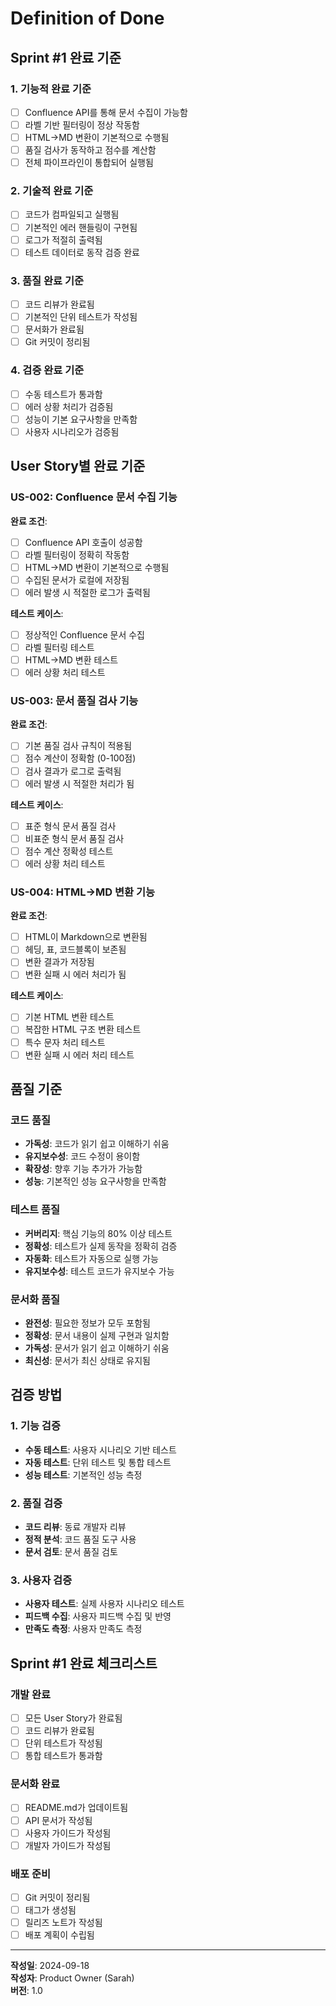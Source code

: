 # Definition of Done

## Sprint #1 완료 기준

### 1. 기능적 완료 기준
- [ ] Confluence API를 통해 문서 수집이 가능함
- [ ] 라벨 기반 필터링이 정상 작동함
- [ ] HTML→MD 변환이 기본적으로 수행됨
- [ ] 품질 검사가 동작하고 점수를 계산함
- [ ] 전체 파이프라인이 통합되어 실행됨

### 2. 기술적 완료 기준
- [ ] 코드가 컴파일되고 실행됨
- [ ] 기본적인 에러 핸들링이 구현됨
- [ ] 로그가 적절히 출력됨
- [ ] 테스트 데이터로 동작 검증 완료

### 3. 품질 완료 기준
- [ ] 코드 리뷰가 완료됨
- [ ] 기본적인 단위 테스트가 작성됨
- [ ] 문서화가 완료됨
- [ ] Git 커밋이 정리됨

### 4. 검증 완료 기준
- [ ] 수동 테스트가 통과함
- [ ] 에러 상황 처리가 검증됨
- [ ] 성능이 기본 요구사항을 만족함
- [ ] 사용자 시나리오가 검증됨

## User Story별 완료 기준

### US-002: Confluence 문서 수집 기능
**완료 조건**:
- [ ] Confluence API 호출이 성공함
- [ ] 라벨 필터링이 정확히 작동함
- [ ] HTML→MD 변환이 기본적으로 수행됨
- [ ] 수집된 문서가 로컬에 저장됨
- [ ] 에러 발생 시 적절한 로그가 출력됨

**테스트 케이스**:
- [ ] 정상적인 Confluence 문서 수집
- [ ] 라벨 필터링 테스트
- [ ] HTML→MD 변환 테스트
- [ ] 에러 상황 처리 테스트

### US-003: 문서 품질 검사 기능
**완료 조건**:
- [ ] 기본 품질 검사 규칙이 적용됨
- [ ] 점수 계산이 정확함 (0-100점)
- [ ] 검사 결과가 로그로 출력됨
- [ ] 에러 발생 시 적절한 처리가 됨

**테스트 케이스**:
- [ ] 표준 형식 문서 품질 검사
- [ ] 비표준 형식 문서 품질 검사
- [ ] 점수 계산 정확성 테스트
- [ ] 에러 상황 처리 테스트

### US-004: HTML→MD 변환 기능
**완료 조건**:
- [ ] HTML이 Markdown으로 변환됨
- [ ] 헤딩, 표, 코드블록이 보존됨
- [ ] 변환 결과가 저장됨
- [ ] 변환 실패 시 에러 처리가 됨

**테스트 케이스**:
- [ ] 기본 HTML 변환 테스트
- [ ] 복잡한 HTML 구조 변환 테스트
- [ ] 특수 문자 처리 테스트
- [ ] 변환 실패 시 에러 처리 테스트

## 품질 기준

### 코드 품질
- **가독성**: 코드가 읽기 쉽고 이해하기 쉬움
- **유지보수성**: 코드 수정이 용이함
- **확장성**: 향후 기능 추가가 가능함
- **성능**: 기본적인 성능 요구사항을 만족함

### 테스트 품질
- **커버리지**: 핵심 기능의 80% 이상 테스트
- **정확성**: 테스트가 실제 동작을 정확히 검증
- **자동화**: 테스트가 자동으로 실행 가능
- **유지보수성**: 테스트 코드가 유지보수 가능

### 문서화 품질
- **완전성**: 필요한 정보가 모두 포함됨
- **정확성**: 문서 내용이 실제 구현과 일치함
- **가독성**: 문서가 읽기 쉽고 이해하기 쉬움
- **최신성**: 문서가 최신 상태로 유지됨

## 검증 방법

### 1. 기능 검증
- **수동 테스트**: 사용자 시나리오 기반 테스트
- **자동 테스트**: 단위 테스트 및 통합 테스트
- **성능 테스트**: 기본적인 성능 측정

### 2. 품질 검증
- **코드 리뷰**: 동료 개발자 리뷰
- **정적 분석**: 코드 품질 도구 사용
- **문서 검토**: 문서 품질 검토

### 3. 사용자 검증
- **사용자 테스트**: 실제 사용자 시나리오 테스트
- **피드백 수집**: 사용자 피드백 수집 및 반영
- **만족도 측정**: 사용자 만족도 측정

## Sprint #1 완료 체크리스트

### 개발 완료
- [ ] 모든 User Story가 완료됨
- [ ] 코드 리뷰가 완료됨
- [ ] 단위 테스트가 작성됨
- [ ] 통합 테스트가 통과함

### 문서화 완료
- [ ] README.md가 업데이트됨
- [ ] API 문서가 작성됨
- [ ] 사용자 가이드가 작성됨
- [ ] 개발자 가이드가 작성됨

### 배포 준비
- [ ] Git 커밋이 정리됨
- [ ] 태그가 생성됨
- [ ] 릴리즈 노트가 작성됨
- [ ] 배포 계획이 수립됨

---

**작성일**: 2024-09-18  
**작성자**: Product Owner (Sarah)  
**버전**: 1.0
